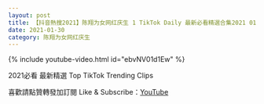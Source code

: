 ```yaml
---
layout: post
title: 【抖音熱搜2021】陈翔为女网红庆生 1 TikTok Daily 最新必看精選合集2021 01 30
date: 2021-01-30
category: 陈翔为女网红庆生
---
```


{% include youtube-video.html id="ebvNV01d1Ew" %}

2021必看 最新精選 Top TikTok Trending Clips

喜歡請點贊轉發加訂閱 Like & Subscribe：[YouTube](https://www.youtube.com/channel/UCAoR7VcanIPd04uEq_GIylA/videos)


